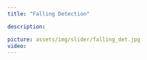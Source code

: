 ```yaml
---
title: "Falling Detection"

description: 

picture: assets/img/slider/falling_det.jpg
video: 
---
```

